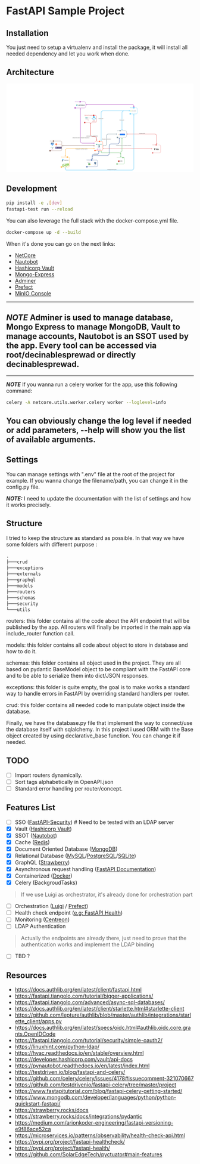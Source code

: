 # FastAPI Sample Project

## Installation

You just need to setup a virtualenv and install the package, it will install all needed dependency and let you work when done.

## Architecture

![architecture image](docs/Architecture.svg)

## Development

```bash
pip install -e .[dev]
fastapi-test run --reload
```

You can also leverage the full stack with the docker-compose.yml file.

```bash 
docker-compose up -d --build
```

When it's done you can go on the next links:
- [NetCore](http://127.0.0.1:8000/docs)
- [Nautobot](http://127.0.0.1:8082)
- [Hashicorp Vault](http://127.0.0.1:8200)
- [Mongo-Express](http://127.0.0.1:8081)
- [Adminer](http://127.0.0.1:8080)
- [Prefect](http://127.0.0.1:4200)
- [MinIO Console](http://127.0.0.1:9001)

---
**_NOTE_** 
Adminer is used to manage database, Mongo Express to manage MongoDB, Vault to manage accounts, Nautobot is an SSOT used by the app. Every tool can be accessed via root/decinablesprewad or directly decinablesprewad.
---

---
**_NOTE_**
If you wanna run a celery worker for the app, use this following command:
```bash
celery -A netcore.utils.worker.celery worker --loglevel=info
```
You can obviously change the log level if needed or add parameters, --help will show you the list of available arguments.
---
## Settings

You can manage settings with ".env" file at the root of the project for example. If you wanna change the filename/path, you can change it in the config.py file.

**_NOTE:_** I need to update the documentation with the list of settings and how it works precisely.

## Structure

I tried to keep the structure as standard as possible. In that way we have some folders with different purpose :

```
.
├───crud
├───exceptions
├───externals
├───graphql
├───models
├───routers
├───schemas
├───security
└───utils

```

routers: this folder contains all the code about the API endpoint that will be published by the app. All routers will finally be imported in the main app via include_router function call.

models: this folder contains all code about object to store in database and how to do it.

schemas: this folder contains all object used in the project. They are all based on pydantic BaseModel object to be compliant with the FastAPI core and to be able to serialize them into dict/JSON responses.

exceptions: this folder is quite empty, the goal is to make works a standard way to handle errors in FastAPI by overriding standard handlers per router.

crud: this folder contains all needed code to manipulate object inside the database.

Finally, we have the database.py file that implement the way to connect/use the database itself with sqlalchemy. In this project i used ORM with the Base object created by using declarative_base function. You can change it if needed.

## TODO

- [ ] Import routers dynamically.
- [ ] Sort tags alphabetically in OpenAPI.json
- [ ] Standard error handling per router/concept.

## Features List
- [ ] SSO ([FastAPI-Security](https://jacobsvante.github.io/fastapi-security/)) # Need to be tested with an LDAP server 
- [x] Vault ([Hashicorp Vault](https://www.vaultproject.io))
- [x] SSOT ([Nautobot](https://github.com/nautobot/nautobot))
- [x] Cache ([Redis](https://redis.io))
- [x] Document Oriented Database ([MongoDB](https://www.mongodb.com))
- [x] Relational Database ([MySQL](https://www.mysql.com/fr/)/[PostgreSQL](https://www.postgresql.org)/[SQLite](https://www.sqlite.org/index.html))
- [x] GraphQL ([Strawberry](https://strawberry.rocks/docs/integrations/fastapi))
- [x] Asynchronous request handling ([FastAPI Documentation](https://fastapi.tiangolo.com/async/))
- [x] Containerized ([Docker](https://www.docker.com))
- [x] Celery (BackgroudTasks) 
> If we use Luigi as orchestrator, it's already done for orchestration part
- [ ] Orchestration ([Luigi](https://luigi.readthedocs.io/en/stable/) / [Prefect](https://www.prefect.io))
- [ ] Health check endpoint ([e.g: FastAPI Health](https://github.com/Kludex/fastapi-health))
- [ ] Monitoring ([Centreon](https://www.centreon.com/fr/))
- [ ] LDAP Authentication 
> Actually the endpoints are already there, just need to prove that the authentication works and implement the LDAP binding
- [ ] TBD ?

## Resources

- https://docs.authlib.org/en/latest/client/fastapi.html
- https://fastapi.tiangolo.com/tutorial/bigger-applications/
- https://fastapi.tiangolo.com/advanced/async-sql-databases/
- https://docs.authlib.org/en/latest/client/starlette.html#starlette-client
- https://github.com/lepture/authlib/blob/master/authlib/integrations/starlette_client/apps.py
- https://docs.authlib.org/en/latest/specs/oidc.html#authlib.oidc.core.grants.OpenIDCode
- https://fastapi.tiangolo.com/tutorial/security/simple-oauth2/
- https://linuxhint.com/python-ldap/
- https://hvac.readthedocs.io/en/stable/overview.html
- https://developer.hashicorp.com/vault/api-docs
- https://pynautobot.readthedocs.io/en/latest/index.html
- https://testdriven.io/blog/fastapi-and-celery/
- https://github.com/celery/celery/issues/4178#issuecomment-321070667
- https://github.com/testdrivenio/fastapi-celery/tree/master/project
- https://www.fastapitutorial.com/blog/fastapi-celery-getting-started/
- https://www.mongodb.com/developer/languages/python/python-quickstart-fastapi/
- https://strawberry.rocks/docs
- https://strawberry.rocks/docs/integrations/pydantic
- https://medium.com/arionkoder-engineering/fastapi-versioning-e9f86ace52ca
- https://microservices.io/patterns/observability/health-check-api.html
- https://pypi.org/project/fastapi-healthcheck/
- https://pypi.org/project/fastapi-health/
- https://github.com/SolarEdgeTech/pyctuator#main-features